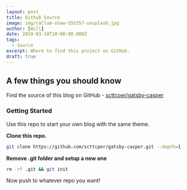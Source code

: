 ```yaml
---
layout: post
title: Github Source
image: img/callum-shaw-555357-unsplash.jpg
author: [Will]
date: 2019-03-10T10:00:00.000Z
tags:
  - Source
excerpt: Where to find this project on GitHub.
draft: true
---
```


## **A few things you should know**

Find the source of this blog on GitHub - [scttcper/gatsby-casper](https://github.com/scttcper/gatsby-casper)

### Getting Started

Use this repo to start your own blog with the same theme.

**Clone this repo.**

```bash
git clone https://github.com/scttcper/gatsby-casper.git --depth=1
```

**Remove .git folder and setup a new one**

```bash
rm -rf .git && git init
```

Now push to whatever repo you want!
